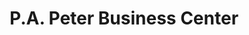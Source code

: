 ---
title: "P.A. Peter Business Center"
url: /ganta/p-a-peter-business-center/
shop: convenience
---